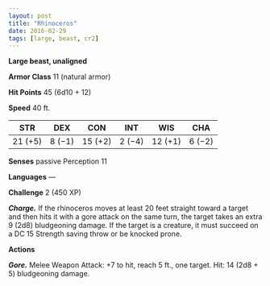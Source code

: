 ```yaml
---
layout: post
title: "Rhinoceros"
date: 2016-02-29
tags: [large, beast, cr2]
---
```


**Large beast, unaligned**

**Armor Class** 11 (natural armor)

**Hit Points** 45 (6d10 + 12)

**Speed** 40 ft.

|   STR   |   DEX   |   CON   |   INT   |   WIS   |   CHA   |
|:-----:|:-----:|:-----:|:-----:|:-----:|:-----:|
| 21 (+5) | 8 (−1) | 15 (+2) | 2 (−4) | 12 (+1) | 6 (−2) |

**Senses** passive Perception 11 

**Languages** — 

**Challenge** 2 (450 XP)

***Charge.*** If the rhinoceros moves at least 20 feet straight toward a target and then hits it with a gore attack on the same turn, the target takes an extra 9 (2d8) bludgeoning damage. If the target is a creature, it must succeed on a DC 15 Strength saving throw or be knocked prone. 

**Actions**

***Gore.*** Melee Weapon Attack: +7 to hit, reach 5 ft., one target. Hit: 14 (2d8 + 5) bludgeoning damage.
